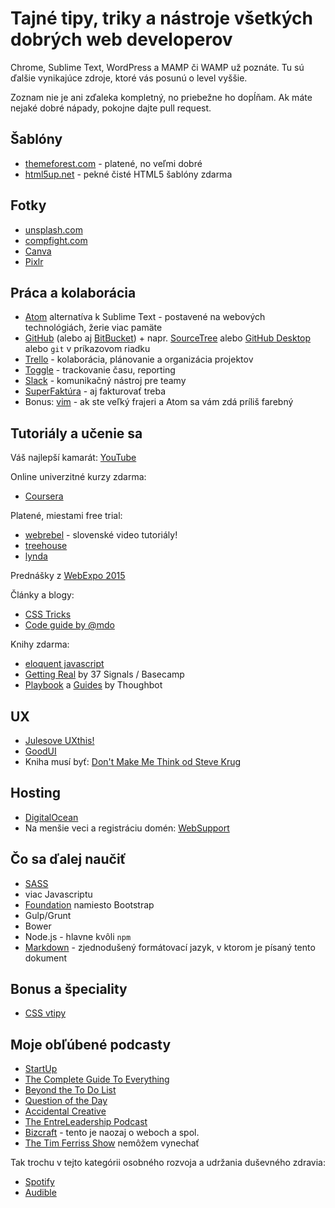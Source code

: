 # Tajné tipy, triky a nástroje všetkých dobrých web developerov

Chrome, Sublime Text, WordPress a MAMP či WAMP už poznáte. Tu sú ďalšie vynikajúce zdroje, ktoré vás posunú o level vyššie.

Zoznam nie je ani zďaleka kompletný, no priebežne ho dopĺňam. Ak máte nejaké dobré nápady, pokojne dajte pull request.

## Šablóny

* [themeforest.com](http://themeforest.com) - platené, no veľmi dobré
* [html5up.net](http://html5up.net) - pekné čisté HTML5 šablóny zdarma

## Fotky

* [unsplash.com](http://unsplash.com)
* [compfight.com](http://compfight.com)
* [Canva](http://canva.com/)
* [Pixlr](http://pixlr.com)

## Práca a kolaborácia

* [Atom](https://atom.io/) alternatíva k Sublime Text - postavené na webových technológiách, žerie viac pamäte
* [GitHub](http://github.com) (alebo aj [BitBucket](http://bitbucket.com)) + napr. [SourceTree](https://www.sourcetreeapp.com/) alebo [GitHub Desktop](https://desktop.github.com/) alebo `git` v príkazovom riadku
* [Trello](http://trello.com) - kolaborácia, plánovanie a organizácia projektov
* [Toggle](http://toggle.com) - trackovanie času, reporting
* [Slack](http://slack.com) - komunikačný nástroj pre teamy
* [SuperFaktúra](http://www.superfaktura.sk/#1q0txdb8dsiuvm3o) - aj fakturovať treba
* Bonus: [vim](http://www.vim.org/download.php) - ak ste veľký frajeri a Atom sa vám zdá príliš farebný

## Tutoriály a učenie sa

Váš najlepší kamarát: [YouTube](http://www.youtube.com)

Online univerzitné kurzy zdarma:

* [Coursera](https://www.coursera.org/)

Platené, miestami free trial:

* [webrebel](http://webrebel.sk/) - slovenské video tutoriály!
* [treehouse](https://teamtreehouse.com/)
* [lynda](http://www.lynda.com/)

Prednášky z [WebExpo 2015](http://slideslive.com/webexpo/webexpo-2015)

Články a blogy:

* [CSS Tricks](https://css-tricks.com/)
* [Code guide by @mdo](http://mdo.github.io/code-guide/)

Knihy zdarma:

* [eloquent javascript](http://eloquentjavascript.net/)
* [Getting Real](https://gettingreal.37signals.com/) by 37 Signals / Basecamp
* [Playbook](http://playbook.thoughtbot.com/) a [Guides](https://github.com/thoughtbot/guides) by Thoughbot

## UX

* [Julesove UXthis!](http://www.uxthis.sk/)
* [GoodUI](http://goodui.org/)
* Kniha musí byť: [Don't Make Me Think od Steve Krug](http://www.martinus.sk/?uItem=189253&z=9ATY82&utm_source=z%3D9ATY82&utm_medium=url&utm_campaign=partner)


## Hosting

* [DigitalOcean](https://www.digitalocean.com/?refcode=cb8d36856617)
* Na menšie veci a registráciu domén: [WebSupport](http://www.websupport.sk)

## Čo sa ďalej naučiť

* [SASS](http://sass-lang.com/)
* viac Javascriptu
* [Foundation](http://foundation.zurb.com/) namiesto Bootstrap
* Gulp/Grunt
* Bower
* Node.js - hlavne kvôli `npm`
* [Markdown](http://daringfireball.net/projects/markdown/syntax) - zjednodušený formátovací jazyk, v ktorom je písaný tento dokument

## Bonus a špeciality

* [CSS vtipy](http://saijogeorge.com/css-puns/)

## Moje obľúbené podcasty

* [StartUp](https://gimletmedia.com/show/startup/)
* [The Complete Guide To Everything](http://tcgte.com/)
* [Beyond the To Do List](http://beyondthetodolist.com/)
* [Question of the Day](http://www.earwolf.com/show/question-of-the-day/)
* [Accidental Creative](https://www.accidentalcreative.com/)
* [The EntreLeadership Podcast](https://www.entreleadership.com/posts.podcast)
* [Bizcraft](http://unmatchedstyle.com/bizcraft) - tento je naozaj o weboch a spol.
* [The Tim Ferriss Show](http://fourhourworkweek.com/podcast/) nemôžem vynechať

Tak trochu v tejto kategórii osobného rozvoja a udržania duševného zdravia:

* [Spotify](https://www.spotify.com/sk/)
* [Audible](http://audible.com)
